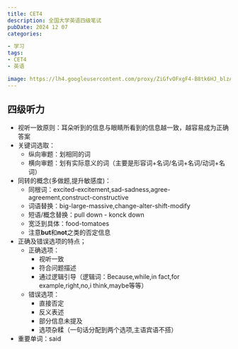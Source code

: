 ```yaml
---
title: CET4
description: 全国大学英语四级笔试
pubDate: 2024 12 07
categories:

- 学习
tags:
- CET4
- 英语

image: https://lh4.googleusercontent.com/proxy/ZiGfvOFxgF4-B8tk6HJ_blzATu3ZS55T6-A3IZExmJDq--AAi8ouA_wIziCF8UblFcv0xbtuI4CnFai9GfPIoHKc9eWrc3CpNMsT0ZhCo1utrw 
---
```


## 四级听力

- 视听一致原则：耳朵听到的信息与眼睛所看到的信息越一致，越容易成为正确答案
- 关键词选取：
  - 纵向审题：划相同的词
  - 横向审题：划有实际意义的词（主要是形容词+名词/名词+名词/动词+名词）
- 同转的概念(多做题,提升敏感度)：
  - 同根词：excited-excitement,sad-sadness,agree-agreement,construct-constructive
  - 词语替换：big-large-massive,change-alter-shift-modify
  - 短语/概念替换：pull down - konck down
  - 宽泛到具体：food-tomatoes
  - 注意**but**和**not**之类的否定信息
- 正确及错误选项的特点；
  - 正确选项：
    - 视听一致
    - 符合问题描述
    - 通过逻辑引导（逻辑词：Because,while,in fact,for example,right,no,i think,maybe等等）
  - 错误选项：
    - 直接否定
    - 反义表述
    - 部分信息未提及
    - 选项杂糅（一句话分配到两个选项,主语宾语不搭）
- 重要单词：said
